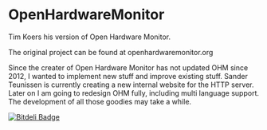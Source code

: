 OpenHardwareMonitor
===================

Tim Koers his version of Open Hardware Monitor.

The original project can be found at openhardwaremonitor.org

Since the creater of Open Hardware Monitor has not updated OHM since 2012, I wanted to implement new stuff and improve existing stuff.
Sander Teunissen is currently creating a new internal website for the HTTP server.
Later on I am going to redesign OHM fully, including multi language support. The development of all those goodies may take a while.


[![Bitdeli Badge](https://d2weczhvl823v0.cloudfront.net/timkoers/openhardwaremonitor/trend.png)](https://bitdeli.com/free "Bitdeli Badge")


